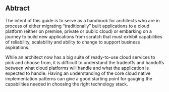 ## Abtract

The intent of this guide is to serve as a handbook for architects who are in process of either migrating “traditionally” built applications to a cloud platform (either on premise, private or public cloud) or embarking on a journey to build new applications from scratch that must exhibit capabilities of reliability, scalability and ability to change to support business aspirations. 

While an architect now has a big suite of ready-to-use cloud services to pick and choose from, it is difficult to understand the tradeoffs and handoffs between what cloud platforms will handle and what the application is expected to handle. Having an understanding of the core cloud native implementation patterns can give a good starting point for gauging the capabilities needed in choosing the right technology stack.  
